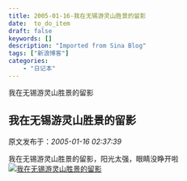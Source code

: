 ```yaml
---
title: 2005-01-16-我在无锡游灵山胜景的留影
date:  to_do_item
draft: false
keywords: []
description: "Imported from Sina Blog"
tags: ["新浪博客"]
categories: 
    - "日记本"
---
```

我在无锡游灵山胜景的留影
## 我在无锡游灵山胜景的留影

 原文发布于：*2005-01-16 02:37:39*

我在无锡游灵山胜景的留影，阳光太强，眼睛没睁开啦
[![我在无锡游灵山胜景的留影](http://s13.sinaimg.cn/middle/6983393849da9954fa43c&amp;690)](http://s13.sinaimg.cn/middle/6983393849da99581410c&amp;690)


